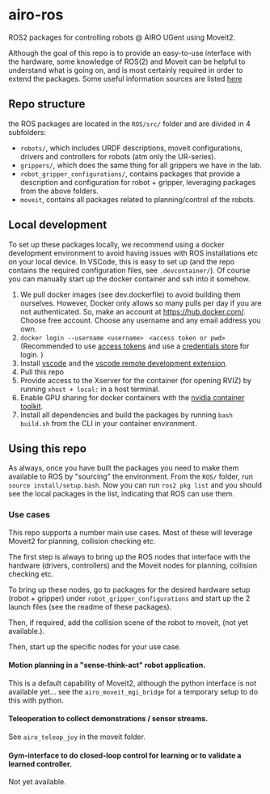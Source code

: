 # airo-ros
ROS2 packages for controlling robots @ AIRO UGent using Moveit2.

Although the goal of this repo is to provide an easy-to-use interface with the hardware, some knowledge of ROS(2) and Moveit can be helpful to understand what is going on, and is most certainly required in order to extend the packages. Some useful information sources are listed [here](doc/information-sources.md)
## Repo structure

the ROS packages are located in the `ROS/src/` folder and are divided in 4 subfolders:
- `robots/`, which includes URDF descriptions, moveit configurations, drivers and controllers for robots (atm only the UR-series).
- `grippers/`, which does the same thing for all grippers we have in the lab.
- `robot_gripper_configurations/`, contains packages that provide a description and configuration for robot + gripper, leveraging packages from the above folders.
- `moveit`, contains all packages related to planning/control of the robots.

## Local development
To set up these packages locally, we recommend using a docker development environment to avoid having issues with ROS installations etc on your local device.
In VSCode, this is easy to set up (and the repo contains the required configuration files, see `.devcontainer/`). Of course you can manually start up the docker container and ssh into it somehow.

1. We pull docker images (see dev.dockerfile) to avoid building them ourselves. However, Docker only allows so many pulls per day if you are not authenticated. So, make an account at https://hub.docker.com/. Choose free account. Choose any username and any email address you own.
2. `docker login --username <username> `
`<access token or pwd>`
(Recommended to use [access tokens](https://docs.docker.com/docker-hub/access-tokens/) and use a [credentials store](https://docs.docker.com/engine/reference/commandline/login/#credentials-store) for login. )
2. Install [vscode](https://code.visualstudio.com/) and the [vscode remote development extension](https://code.visualstudio.com/docs/remote/containers).
3. Pull this repo
4. Provide access to the Xserver for the container (for opening RVIZ) by running `xhost + local:` in a host terminal.
5. Enable GPU sharing for docker containers with the [nvidia container toolkit](https://github.com/NVIDIA/nvidia-docker).
6. Install all dependencies and build the packages by running `bash build.sh` from the CLI in your container environment.

## Using this repo

As always, once you have built the packages you need to make them available to ROS by "sourcing" the environment.
From the `ROS/` folder, run `source install/setup.bash`. Now you can run `ros2 pkg list` and you should see the local packages in the list, indicating that ROS can use them.

### Use cases
This repo supports a number main use cases. Most of these will leverage Moveit2 for planning, collision checking etc.


The first step is always to bring up the ROS nodes that interface with the hardware (drivers, controllers) and the Moveit nodes for planning, collision checking etc.

To bring up these nodes, go to packages for the desired hardware setup (robot + gripper) under `robot_gripper_configurations` and start up the 2 launch files (see the readme of these packages).

Then, if required, add the collision scene of the robot to moveit, (not yet available.).

Then, start up the specific nodes for your use case.

#### Motion planning in a "sense-think-act" robot application.
This is a default capability of Moveit2, although the python interface is not available yet...
see the `airo_moveit_mgi_bridge` for a temporary setup to do this with python.

#### Teleoperation to collect demonstrations / sensor streams.
See `airo_teleop_joy` in the moveit folder.

#### Gym-interface to do closed-loop control for learning or to validate a learned controller.
Not yet available.
